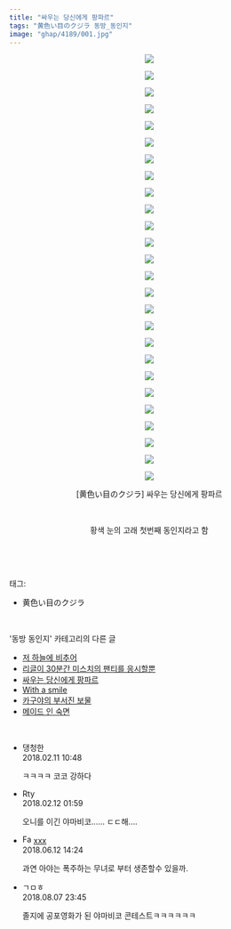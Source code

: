 ```yaml
---
title: "싸우는 당신에게 팡파르"
tags: "黄色い目のクジラ 동방_동인지"
image: "ghap/4189/001.jpg"
---
```

<div class="article">
<p style="text-align: center; clear: none; float: none;"><img src="{{ site.nasurl }}/ghap/4189/001.jpg"/></p>
<p style="text-align: center; clear: none; float: none;"><img src="{{ site.nasurl }}/ghap/4189/002.jpg"/></p>
<p style="text-align: center; clear: none; float: none;"><img src="{{ site.nasurl }}/ghap/4189/003.jpg"/></p>
<p style="text-align: center; clear: none; float: none;"><img src="{{ site.nasurl }}/ghap/4189/004.jpg"/></p>
<p style="text-align: center; clear: none; float: none;"><img src="{{ site.nasurl }}/ghap/4189/005.jpg"/></p>
<p style="text-align: center; clear: none; float: none;"><img src="{{ site.nasurl }}/ghap/4189/006.jpg"/></p>
<p style="text-align: center; clear: none; float: none;"><img src="{{ site.nasurl }}/ghap/4189/007.jpg"/></p>
<p style="text-align: center; clear: none; float: none;"><img src="{{ site.nasurl }}/ghap/4189/008.jpg"/></p>
<p style="text-align: center; clear: none; float: none;"><img src="{{ site.nasurl }}/ghap/4189/009.jpg"/></p>
<p style="text-align: center; clear: none; float: none;"><img src="{{ site.nasurl }}/ghap/4189/010.jpg"/></p>
<p style="text-align: center; clear: none; float: none;"><img src="{{ site.nasurl }}/ghap/4189/011.jpg"/></p>
<p style="text-align: center; clear: none; float: none;"><img src="{{ site.nasurl }}/ghap/4189/012.jpg"/></p>
<p style="text-align: center; clear: none; float: none;"><img src="{{ site.nasurl }}/ghap/4189/013.jpg"/></p>
<p style="text-align: center; clear: none; float: none;"><img src="{{ site.nasurl }}/ghap/4189/014.jpg"/></p>
<p style="text-align: center; clear: none; float: none;"><img src="{{ site.nasurl }}/ghap/4189/015.jpg"/></p>
<p style="text-align: center; clear: none; float: none;"><img src="{{ site.nasurl }}/ghap/4189/016.jpg"/></p>
<p style="text-align: center; clear: none; float: none;"><img src="{{ site.nasurl }}/ghap/4189/017.jpg"/></p>
<p style="text-align: center; clear: none; float: none;"><img src="{{ site.nasurl }}/ghap/4189/018.jpg"/></p>
<p style="text-align: center; clear: none; float: none;"><img src="{{ site.nasurl }}/ghap/4189/019.jpg"/></p>
<p style="text-align: center; clear: none; float: none;"><img src="{{ site.nasurl }}/ghap/4189/020.jpg"/></p>
<p style="text-align: center; clear: none; float: none;"><img src="{{ site.nasurl }}/ghap/4189/021.jpg"/></p>
<p style="text-align: center; clear: none; float: none;"><img src="{{ site.nasurl }}/ghap/4189/022.jpg"/></p>
<p style="text-align: center; clear: none; float: none;"><img src="{{ site.nasurl }}/ghap/4189/023.jpg"/></p>
<p style="text-align: center; clear: none; float: none;"><img src="{{ site.nasurl }}/ghap/4189/024.jpg"/></p>
<p style="text-align: center; clear: none; float: none;"><img src="{{ site.nasurl }}/ghap/4189/025.jpg"/></p>
<p style="text-align: center; clear: none; float: none;"><img src="{{ site.nasurl }}/ghap/4189/026.jpg"/></p>
<p style="text-align: center; clear: none; float: none;">[黄色い目のクジラ] 싸우는 당신에게 팡파르</p>
<p style="text-align: center; clear: none; float: none;"><br/></p>
<p style="text-align: center; clear: none; float: none;">황색 눈의 고래 첫번째 동인지라고 함</p>
<p><br/></p>
</div><br/>
<div class="tagTrail">
<p>태그: </p>
<ul>
<li>黄色い目のクジラ</li>
</ul>
</div><br/>
<div class="another">
<p>'동방 동인지' 카테고리의 다른 글</p>
<ul>
<li><a href="/2018-02-10-ghap_4192">저 하늘에 비추어</a></li>
<li><a href="/2018-02-10-ghap_4190">리글이 30분간 미스치의 팬티를 응시할뿐</a></li>
<li><a href="/2018-02-10-ghap_4189">싸우는 당신에게 팡파르</a></li>
<li><a href="/2018-02-10-ghap_4188">With a smile</a></li>
<li><a href="/2018-02-10-ghap_4187">카구야의 부서진 보물</a></li>
<li><a href="/2018-02-10-ghap_4182">메이드 인 숙면</a></li>
</ul>
</div><br/>
<div class="cb_module cb_fluid">
<div class="cb_wrt cb_profile">
<div class="comment">
<ul>
<li class="cb_thumb_off" id="comment15197274">
<div class="cb_comment_area">
<div class="cb_info_area">
<div class="cb_section">
<span class="cb_nick_name">댕청한</span>
</div>
<div class="cb_section">
<span class="cb_date">2018.02.11 10:48 </span>
</div>
</div>
<div class="cb_dsc_comment">
<p class="cb_dsc">
											ㅋㅋㅋㅋ 코코 강하다
										</p>
</div>
</div></li>
<li class="cb_thumb_off" id="comment15197747">
<div class="cb_comment_area">
<div class="cb_info_area">
<div class="cb_section">
<span class="cb_nick_name">Rty</span>
</div>
<div class="cb_section">
<span class="cb_date">2018.02.12 01:59 </span>
</div>
</div>
<div class="cb_dsc_comment">
<p class="cb_dsc">
											오니를 이긴 야마비코...... ㄷㄷ해....
										</p>
</div>
</div></li>
<li class="cb_thumb_off" id="comment15269672">
<div class="cb_comment_area">
<div class="cb_info_area">
<div class="cb_section">
<span class="cb_nick_name"><img alt="Favicon of http://qksxodid12@naver.com" height="16" onerror="this.onerror=null;this.parentNode.removeChild(this)" src="http://naver.com/favicon.ico" width="16"/> <a href="http://qksxodid12@naver.com" onclick="return openLinkInNewWindow(this)">xxx</a></span>
</div>
<div class="cb_section">
<span class="cb_date">2018.06.12 14:24 </span>
</div>
</div>
<div class="cb_dsc_comment">
<p class="cb_dsc">
											과연 아야는 폭주하는 무녀로 부터 생존할수 있을까.
										</p>
</div>
</div></li>
<li class="cb_thumb_off" id="comment15302922">
<div class="cb_comment_area">
<div class="cb_info_area">
<div class="cb_section">
<span class="cb_nick_name">ㄱㅁㅎ</span>
</div>
<div class="cb_section">
<span class="cb_date">2018.08.07 23:45 </span>
</div>
</div>
<div class="cb_dsc_comment">
<p class="cb_dsc">
											졸지에 공포영화가 된 야마비코 콘테스트ㅋㅋㅋㅋㅋㅋ
										</p>
</div>
</div></li>
</ul>
</div>
</div><!-- commentList close -->
</div><br/>
